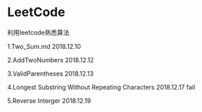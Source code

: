 # LeetCode

利用leetcode熟悉算法

1.Two_Sum.md    2018.12.10

2.AddTwoNumbers    2018.12.12

3.ValidParentheses    2018.12.13

4.Longest Substring Without Repeating Characters    2018.12.17    fail

5.Reverse Interger    2018.12.19
